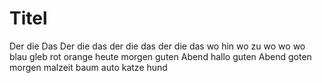 # Titel
Der die Das Der die das der die das der die das wo hin wo zu wo wo wo blau gleb rot orange heute morgen guten Abend hallo guten Abend goten morgen malzeit baum auto katze hund

